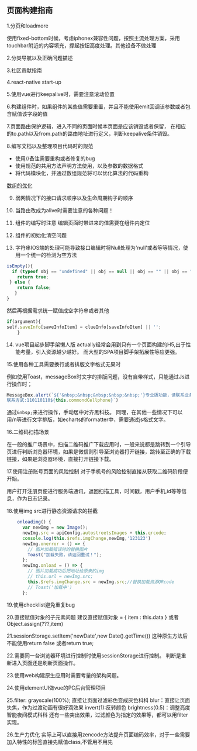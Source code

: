 ## 页面构建指南

1.分页和loadmore

使用fixed-bottom时候，考虑iphonex兼容性问题，按照主流处理方案，采用touchbar附近的内容填充，撑起按钮高度处理。其他设备不做处理

2.分类导航以及正确问题描述

3.社区贡献指南

4.react-native start-up

5.使用vue进行keepalive时，需要注意滚动位置

6.构建组件时，如果组件的某些值需要重置，并且不能使用emit回调该参数或者包含赋值该字段的值

7.页面路由保护逻辑，进入不同的页面时候本页面是应该销毁或者保留，
在相应的to.path以及from.path的路由地址进行定义，判断keepalive条件销毁。

8.编写文档以及整理项目代码时的规范
* 使用//备注需要重构或者修复的bug
* 使用规范的共用方法声明方法使用，以及参数的数据格式
* 将代码模块化，并通过数组规范将可以优化算法的代码重构

[数组的优化](https://mp.weixin.qq.com/s/RXT2bsm2EglOoLSXC8zRNw)

9. 弱网情况下的接口请求顺序以及生命周期钩子的顺序

10. 当路由改成为alive时需要注意的各种问题！

11. 组件的编写时注意  编辑页面时带进来的值需要在组件内定位

12. 组件的初始化清空问题

13. 字符串IOS端的处理可能导致接口编辑时将Null处理为'null'或者<null>等等情况，使用一个统一的检测为空方法
  ```js
isEmpty(){
    if (typeof obj == "undefined" || obj == null || obj == "" || obj == "null" || obj == "<null>" || obj == "undefined") {
      return true;
   } else {
      return false;
     }  
  }
  ```
  然后再根据需求统一赋值成空字符串或者其他
  ```js
  if(argument){
  self.saveInfo[saveInfoItem] = clueInfo[saveInfoItem] || '';
      } 
  
  ```
  
  14. vue项目起步脚手架懒人版
  actually经常会用到只有一个页面构建的H5,出于性能考量，引入资源越少越好。
  而大型的SPA项目脚手架拓展性等应更强。
  
  15.使用各种工具需要换行或者排版文字格式无果时
  
  例如使用Toast，messageBox时文字的排版问题，没有自带样式，只能通过Js进行操作时；
  ```js
MessageBox.alert(`${'&nbsp;&nbsp;&nbsp;&nbsp;&nbsp;'}专业版功能，请联系业务员开通!${'&nbsp;&nbsp;&nbsp;'}
 联系方式:110110110${this.commondCellphone}`)
 ```
通过```&nbsp;```来进行操作，手动居中对齐黑科技。
同理，在其他一些情况下可以用/n等进行文字排版，如echarts的formatter中，需要通过js格式文字。

16.二维码扫描场景

在一般的推广场景中，扫描二维码推广下载应用时，一般来说都是跳转到一个引导页进行判断浏览器环境，如果是微信则引导至浏览器打开链接，跳转至正确的下载链接，如果是浏览器环境，直接打开链接下载。

17.使用注册账号页面的风险控制
对于手机号的风险控制直接从获取二维码阶段便开始。

用户打开注册页便进行服务端通讯，返回扫描工具，时间戳，用户手机,id等等信息，作为日志记录。

18.使用img src进行静态资源请求的拦截
```js
    onloadimg() {
      var newImg = new Image();
      newImg.src = apiConfig.autostreetsImages + this.qrcode;
      console.log(this.$refs.imgChange,newImg,'123123')
      newImg.onerror = () => {
        // 图片加载错误时的替换图片
        Toast("加载失败，请返回重试！");
      };
      newImg.onload = () => {
        // 图片加载成功后把地址给原来的img
        // this.url = newImg.src;
        this.$refs.imgChange.src = newImg.src;//替换加载资源QRcode
        // Toast('加载中')
      };
```
19.使用checklist避免重复bug

20.直接赋值对象的子元素问题
建议直接赋值对象 = {
  item : this.data
}
或者Object.assign(???,item)

21.sessionStorage.setItem('newDate',new Date().getTime())
这种原生方法后不能使用return false 或者return true;

22.需要同一台浏览器环境进行控制时使用sessionStorage进行控制。
判断是重新进入页面还是刷新页面操作。

23.使用web构建原生应用时需要考量的架构问题。

24.使用elementUI做vue的PC后台管理项目

25.filter: grayscale(100%);
直接让页面过滤彩色变成灰色科科
blur：直接让页面失焦，作为过渡动画有很好滴效果
invert(1):反转颜色
brightness(0.5)：调整亮度 智能夜间模式科科
还有一些突出效果，过滤颜色为指定的效果等，都可以用filter实现。

26.生产力优化
实际上可以直接用zencode方法提升页面编码效率，对于一些需要加入特性的标签直接先赋值class,不管用不用先

